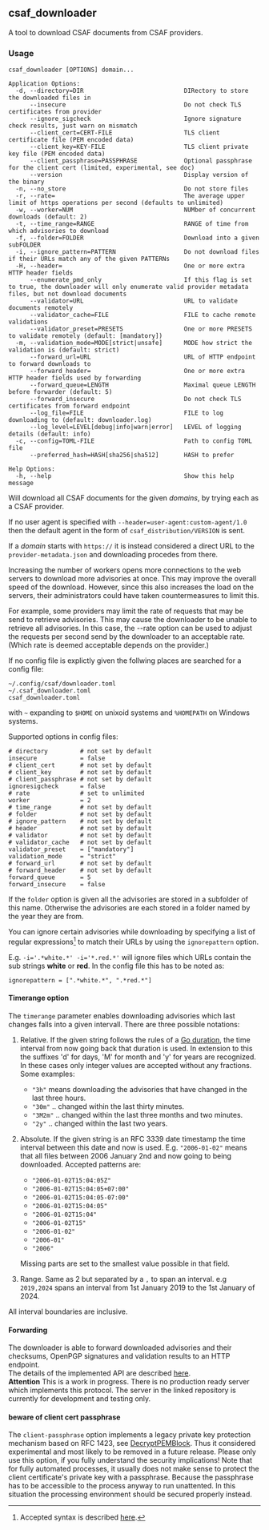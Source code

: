 ## csaf_downloader

A tool to download CSAF documents from CSAF providers.

### Usage

```
csaf_downloader [OPTIONS] domain...

Application Options:
  -d, --directory=DIR                            DIRectory to store the downloaded files in
      --insecure                                 Do not check TLS certificates from provider
      --ignore_sigcheck                          Ignore signature check results, just warn on mismatch
      --client_cert=CERT-FILE                    TLS client certificate file (PEM encoded data)
      --client_key=KEY-FILE                      TLS client private key file (PEM encoded data)
      --client_passphrase=PASSPHRASE             Optional passphrase for the client cert (limited, experimental, see doc)
      --version                                  Display version of the binary
  -n, --no_store                                 Do not store files
  -r, --rate=                                    The average upper limit of https operations per second (defaults to unlimited)
  -w, --worker=NUM                               NUMber of concurrent downloads (default: 2)
  -t, --time_range=RANGE                         RANGE of time from which advisories to download
  -f, --folder=FOLDER                            Download into a given subFOLDER
  -i, --ignore_pattern=PATTERN                   Do not download files if their URLs match any of the given PATTERNs
  -H, --header=                                  One or more extra HTTP header fields
      --enumerate_pmd_only                       If this flag is set to true, the downloader will only enumerate valid provider metadata files, but not download documents
      --validator=URL                            URL to validate documents remotely
      --validator_cache=FILE                     FILE to cache remote validations
      --validator_preset=PRESETS                 One or more PRESETS to validate remotely (default: [mandatory])
  -m, --validation_mode=MODE[strict|unsafe]      MODE how strict the validation is (default: strict)
      --forward_url=URL                          URL of HTTP endpoint to forward downloads to
      --forward_header=                          One or more extra HTTP header fields used by forwarding
      --forward_queue=LENGTH                     Maximal queue LENGTH before forwarder (default: 5)
      --forward_insecure                         Do not check TLS certificates from forward endpoint
      --log_file=FILE                            FILE to log downloading to (default: downloader.log)
      --log_level=LEVEL[debug|info|warn|error]   LEVEL of logging details (default: info)
  -c, --config=TOML-FILE                         Path to config TOML file
      --preferred_hash=HASH[sha256|sha512]       HASH to prefer

Help Options:
  -h, --help                                     Show this help message
```

Will download all CSAF documents for the given _domains_, by trying each as a CSAF provider.

If no user agent is specified with `--header=user-agent:custom-agent/1.0` then the default agent in the form of `csaf_distribution/VERSION` is sent.

If a _domain_ starts with `https://` it is instead considered a direct URL to the `provider-metadata.json` and downloading procedes from there.

Increasing the number of workers opens more connections to the web servers
to download more advisories at once. This may improve the overall speed of the download.
However, since this also increases the load on the servers, their administrators could
have taken countermeasures to limit this.

For example, some providers may limit the rate of requests that may be send to retrieve advisories.
This may cause the downloader to be unable to retrieve all advisories. In this case, the --rate option
can be used to adjust the requests per second send by the downloader to an acceptable rate.
(Which rate is deemed acceptable depends on the provider.)


If no config file is explictly given the follwing places are searched for a config file:

```
~/.config/csaf/downloader.toml
~/.csaf_downloader.toml
csaf_downloader.toml
```

with `~` expanding to `$HOME` on unixoid systems and `%HOMEPATH` on Windows systems.

Supported options in config files:

```
# directory         # not set by default
insecure            = false
# client_cert       # not set by default
# client_key        # not set by default
# client_passphrase # not set by default
ignoresigcheck      = false
# rate              # set to unlimited
worker              = 2
# time_range        # not set by default
# folder            # not set by default
# ignore_pattern    # not set by default
# header            # not set by default
# validator         # not set by default
# validator_cache   # not set by default
validator_preset    = ["mandatory"]
validation_mode     = "strict"
# forward_url       # not set by default
# forward_header    # not set by default
forward_queue       = 5
forward_insecure    = false
```

If the `folder` option is given all the advisories are stored in a subfolder
of this name. Otherwise the advisories are each stored in a folder named
by the year they are from.

You can ignore certain advisories while downloading by specifying a list
of regular expressions[^1] to match their URLs by using the `ignorepattern`
option.

E.g. `-i='.*white.*' -i='*.red.*'` will ignore files which URLs contain
the sub strings **white** or **red**.
In the config file this has to be noted as:

```
ignorepattern = [".*white.*", ".*red.*"]
```

#### Timerange option

The `timerange` parameter enables downloading advisories which last changes falls
into a given intervall. There are three possible notations:

1. Relative. If the given string follows the rules of a
   [Go duration](https://pkg.go.dev/time@go1.20.6#ParseDuration),
   the time interval from now going back that duration is used.
   In extension to this the suffixes 'd' for days, 'M' for month
   and 'y' for years are recognized. In these cases only integer
   values are accepted without any fractions.
   Some examples:

   - `"3h"` means downloading the advisories that have changed in the last three hours.
   - `"30m"` .. changed within the last thirty minutes.
   - `"3M2m"` .. changed within the last three months and two minutes.
   - `"2y"` .. changed within the last two years.

2. Absolute. If the given string is an RFC 3339 date timestamp
   the time interval between this date and now is used.
   E.g. `"2006-01-02"` means that all files between 2006 January 2nd and now going to being
   downloaded.
   Accepted patterns are:

   - `"2006-01-02T15:04:05Z"`
   - `"2006-01-02T15:04:05+07:00"`
   - `"2006-01-02T15:04:05-07:00"`
   - `"2006-01-02T15:04:05"`
   - `"2006-01-02T15:04"`
   - `"2006-01-02T15"`
   - `"2006-01-02"`
   - `"2006-01"`
   - `"2006"`

   Missing parts are set to the smallest value possible in that field.

3. Range. Same as 2 but separated by a `,` to span an interval. e.g `2019,2024`
   spans an interval from 1st January 2019 to the 1st January of 2024.

All interval boundaries are inclusive.

#### Forwarding

The downloader is able to forward downloaded advisories and their checksums,
OpenPGP signatures and validation results to an HTTP endpoint.  
The details of the implemented API are described [here](https://github.com/mfd2007/csaf_upload_interface).  
**Attention** This is a work in progress. There is
no production ready server which implements this protocol.
The server in the linked repository is currently for development and testing only.

#### beware of client cert passphrase

The `client-passphrase` option implements a legacy private
key protection mechanism based on RFC 1423, see
[DecryptPEMBlock](https://pkg.go.dev/crypto/x509@go1.20.6#DecryptPEMBlock).
Thus it considered experimental and most likely to be removed
in a future release. Please only use this option, if you fully understand
the security implications!
Note that for fully automated processes, it usually does not make sense
to protect the client certificate's private key with a passphrase.
Because the passphrase has to be accessible to the process anyway to run
unattented. In this situation the processing environment should be secured
properly instead.

[^1]: Accepted syntax is described [here](https://github.com/google/re2/wiki/Syntax).
